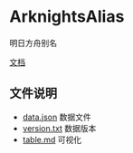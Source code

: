 # ArknightsAlias
明日方舟别名

[文档](https://alias.arkfans.top/docs/)

## 文件说明
- [data.json](./data.json) 数据文件
- [version.txt](./version.txt) 数据版本
- [table.md](./table.md) 可视化

